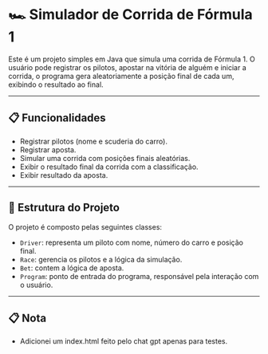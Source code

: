# 🏎️ Simulador de Corrida de Fórmula 1

Este é um projeto simples em Java que simula uma corrida de Fórmula 1. O usuário pode registrar os pilotos, apostar na vitória de alguém e iniciar a corrida, o programa gera aleatoriamente a posição final de cada um, exibindo o resultado ao final.

---

## 📋 Funcionalidades

- Registrar pilotos (nome e scuderia do carro).
- Registrar aposta.
- Simular uma corrida com posições finais aleatórias.
- Exibir o resultado final da corrida com a classificação.
- Exibir resultado da aposta.

---

## 🧱 Estrutura do Projeto

O projeto é composto pelas seguintes classes:

- `Driver`: representa um piloto com nome, número do carro e posição final.
- `Race`: gerencia os pilotos e a lógica da simulação.
- `Bet`: contem a lógica de aposta.
- `Program`: ponto de entrada do programa, responsável pela interação com o usuário.

---
## 📋 Nota 
- Adicionei um index.html feito pelo chat gpt apenas para testes.
